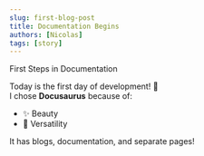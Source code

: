 ```yaml
---
slug: first-blog-post
title: Documentation Begins
authors: [Nicolas]
tags: [story]
---
```


First Steps in Documentation

<!-- truncate -->

Today is the first day of development! 🎉  
I chose **Docusaurus** because of:

- ✨ Beauty  
- 🔧 Versatility

It has blogs, documentation, and separate pages!